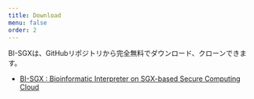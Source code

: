```yaml
---
title: Download
menu: false
order: 2
---
```


BI-SGXは、GitHubリポジトリから完全無料でダウンロード、クローンできます。
* [BI-SGX : Bioinformatic Interpreter on SGX-based Secure Computing Cloud](https://github.com/hello31337/BI-SGX)
